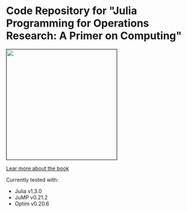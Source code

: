 # Code Repository for "Julia Programming for Operations Research: A Primer on Computing"

<!-- [![Build Status](https://travis-ci.org/chkwon/jpor_codes.svg?branch=master)](https://travis-ci.org/chkwon/jpor_codes) -->

<a href="http://www.chkwon.net/julia/"><img src="http://www.chkwon.net/julia/book/cover.png" width=300 border=1></a>

[Lear more about the book](http://www.chkwon.net/julia/)

Currently tested with:
- Julia v1.3.0
- JuMP v0.21.2
- Optim v0.20.6
